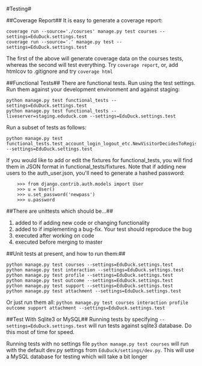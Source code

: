 #Testing#

##Coverage Report##
It is easy to generate a coverage report:

```
coverage run --source='./courses' manage.py test courses --settings=EduDuck.settings.test
coverage run --source='.' manage.py test --settings=EduDuck.settings.test
```

The first of the above will generate coverage data on the courses tests, 
whereas the second will test everything. Try `coverage report`, or, add htmlcov to .gitignore and try `coverage html`

##Functional Tests##
There are functional tests. Run using the test settings. Run them against 
your development environment and against staging:
    
```
python manage.py test functional_tests --settings=EduDuck.settings.test
python manage.py test functional_tests --liveserver=staging.eduduck.com --settings=EduDuck.settings.test
```

Run a subset of tests as follows:
```
python manage.py test functional_tests.test_account_login_logout_etc.NewVisitorDecidesToRegisterViaEmail --settings=EduDuck.settings.test
```

If you would like to add or edit the fixtures for functional_tests, you will 
find them in JSON format in functional_tests/fixtures. Note that if adding new
users to the auth_user.json, you'll need to generate a hashed password:
```
    >>> from django.contrib.auth.models import User
    >>> u = User()
    >>> u.set_password('newpass')
    >>> u.password
```    

##There are unittests which should be...##

1. added to if adding new code or changing functionality
2. added to if implementing a bug-fix. Your test should reproduce the bug
3. executed after working on code
4. executed before merging to master

##Unit tests at present, and how to run them:##
```
python manage.py test courses --settings=EduDuck.settings.test
python manage.py test interaction --settings=EduDuck.settings.test
python manage.py test profile --settings=EduDuck.settings.test
python manage.py test outcome --settings=EduDuck.settings.test
python manage.py test support --settings=EduDuck.settings.test
python manage.py test attachment --settings=EduDuck.settings.test
```
Or just run them all:
    `python manage.py test courses interaction profile outcome support attachment --settings=EduDuck.settings.test`

##Test With Sqlite3 or MySQL##
Running tests by specifying `--settings=EduDuck.settings.test` will run tests against sqlite3 database. Do this most of time for speed.

Running tests with no settings file `python manage.py test courses` will run with the default dev.py settings from `EduDuck/settings/dev.py`. This will use a MySQL database for testing which will take a bit longer
